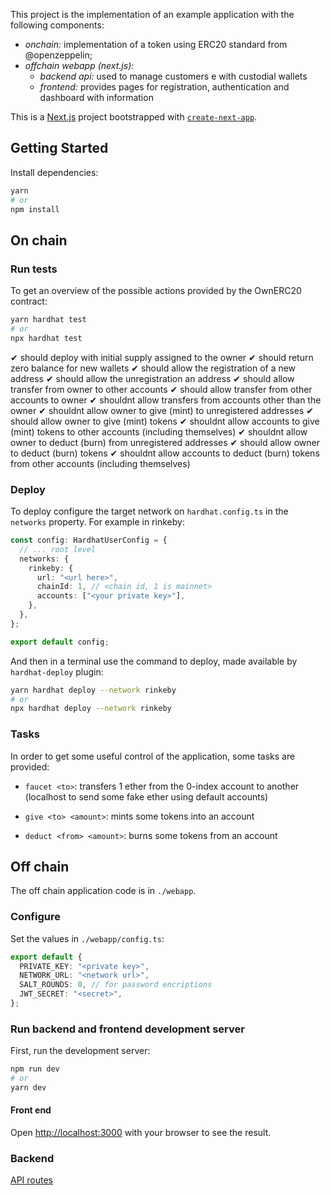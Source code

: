 This project is the implementation of an example application with the following components:

- _onchain:_ implementation of a token using ERC20 standard from @openzeppelin;
- _offchain webapp (next.js):_
  - _backend api:_ used to manage customers e with custodial wallets
  - _frontend:_ provides pages for registration, authentication and dashboard with information

This is a [Next.js](https://nextjs.org/) project bootstrapped with [`create-next-app`](https://github.com/vercel/next.js/tree/canary/packages/create-next-app).

## Getting Started

Install dependencies:

```bash
yarn
# or
npm install
```

## On chain

### Run tests

To get an overview of the possible actions provided by the OwnERC20 contract:

```bash
yarn hardhat test
# or
npx hardhat test
```

✔ should deploy with initial supply assigned to the owner
✔ should return zero balance for new wallets
✔ should allow the registration of a new address
✔ should allow the unregistration an address
✔ should allow transfer from owner to other accounts
✔ should allow transfer from other accounts to owner
✔ shouldnt allow transfers from accounts other than the owner
✔ shouldnt allow owner to give (mint) to unregistered addresses
✔ should allow owner to give (mint) tokens
✔ shouldnt allow accounts to give (mint) tokens to other accounts (including themselves)
✔ shouldnt allow owner to deduct (burn) from unregistered addresses
✔ should allow owner to deduct (burn) tokens
✔ shouldnt allow accounts to deduct (burn) tokens from other accounts (including themselves)

### Deploy

To deploy configure the target network on `hardhat.config.ts` in the `networks` property. For example in rinkeby:

```typescript
const config: HardhatUserConfig = {
  // ... root level
  networks: {
    rinkeby: {
      url: "<url here>",
      chainId: 1, // <chain id, 1 is mainnet>
      accounts: ["<your private key>"],
    },
  },
};

export default config;
```

And then in a terminal use the command to deploy, made available by `hardhat-deploy` plugin:

```bash
yarn hardhat deploy --network rinkeby
# or
npx hardhat deploy --network rinkeby
```

### Tasks

In order to get some useful control of the application, some tasks are provided:

- `faucet <to>`: transfers 1 ether from the 0-index account to another (localhost to send some fake ether using default accounts)

- `give <to> <amount>`: mints some tokens into an account

- `deduct <from> <amount>`: burns some tokens from an account

## Off chain

The off chain application code is in `./webapp`.

### Configure

Set the values in `./webapp/config.ts`:

```typescript
export default {
  PRIVATE_KEY: "<private key>",
  NETWORK_URL: "<network url>",
  SALT_ROUNDS: 0, // for password encriptions
  JWT_SECRET: "<secret>",
};
```

### Run backend and frontend development server

First, run the development server:

```bash
npm run dev
# or
yarn dev
```

#### Front end

Open [http://localhost:3000](http://localhost:3000) with your browser to see the result.

### Backend

[API routes](https://nextjs.org/docs/api-routes/introduction)
